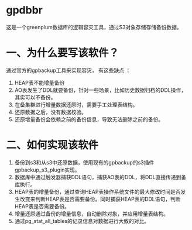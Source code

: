 # gpdbbr
这是一个greenplum数据库的逻辑容灾工具，通过S3对象存储存储备份数据。

# 一、为什么要写该软件？
通过官方的gpbackup工具来实现容灾， 有这些缺点 ：
1. HEAP表不能增量备份
2. AO表发生了DDL就要备份，针对一些场景，比如历史数据归档的DDL操作，其实可以不备份。
3. 在备集群进行增量数据还原时，需要手工处理表结构。
4. 还原数据之后，没有数据校验。
5. 还原增量备份会依赖之前的备份信息，导致无法删除之前的备份。

# 二、如何实现该软件
1. 备份到s3和从s3中还原数据，使用现有的gpbackup的s3插件gpbackup_s3_plugin实现。
2. 数据库中通过触发器捕获DDL语句，捕获AO表的DDL，将DDL直接传递到备库执行。
3. HEAP表的增量备份，通过查询HEAP表操作系统文件的最大修改时间是否发生改变来判断HEAP表是否需要备份。同时捕获HEAP表的DDL语句，判断HEAP表是否需要备份。
4. 增量还原通过备份的增量信息，自动删除对象，并应用增量表结构。
5. 通过pg_stat_all_tables的记录信息对数据进行大致的对比。
